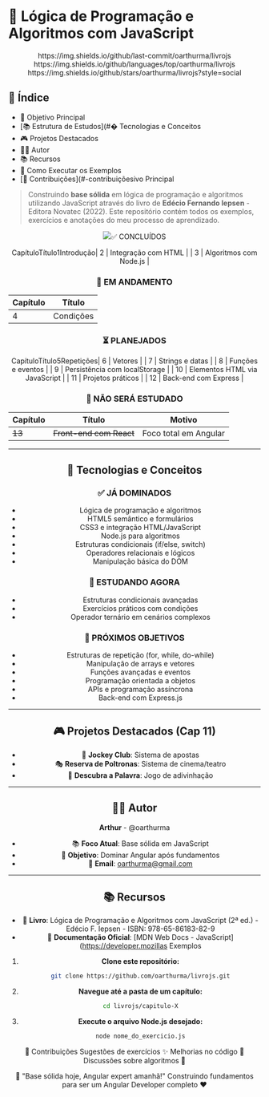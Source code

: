 # 📘 Lógica de Programação e Algoritmos com JavaScript

<div align="center">
https://img.shields.io/github/last-commit/oarthurma/livrojs
https://img.shields.io/github/languages/top/oarthurma/livrojs
https://img.shields.io/github/stars/oarthurma/livrojs?style=social
</div>

## 📑 Índice
- 🎯 Objetivo Principal
- [📚 Estrutura de Estudos](#� Tecnologias e Conceitos
- 🎮 Projetos Destacados
- 👨‍💻 Autor
- 📚 Recursos
- 🚀 Como Executar os Exemplos
- [🤝 Contribuições](#-contribuiçõesivo Principal

> Construindo **base sólida** em lógica de programação e algoritmos utilizando JavaScript através do livro de **Edécio Fernando Iepsen** - Editora Novatec (2022). Este repositório contém todos os exemplos, exercícios e anotações do meu processo de aprendizado.

<div align="center">
<img src="https://novatec.com.br/livros/logica-programacao-algoritmos-com-javascriptjpg
</div>

🔗 **Página do livro**: [Lógica de Programação e Algoritmos com JavaScript – 2ª Edição](https://novstrutura de Estudos (11 Capítulos)

### ✅ CONCLUÍDOS
CapítuloTítulo1Introdução| 2        | Integração com HTML        |
| 3        | Algoritmos com Node.js     |

### 🔄 EM ANDAMENTO
| Capítulo | Título     |
|----------|------------|
| 4        | Condições  |

### ⏳ PLANEJADOS
CapítuloTítulo5Repetições| 6        | Vetores                         |
| 7        | Strings e datas                 |
| 8        | Funções e eventos               |
| 9        | Persistência com localStorage   |
| 10       | Elementos HTML via JavaScript   |
| 11       | Projetos práticos               |
| 12       | Back-end com Express            |

### 🚫 NÃO SERÁ ESTUDADO
| Capítulo | Título                  | Motivo             |
|----------|-------------------------|--------------------|
| ~~13~~   | ~~Front-end com React~~ | Foco total em Angular |

---

## 🧠 Tecnologias e Conceitos

### ✅ JÁ DOMINADOS
- Lógica de programação e algoritmos
- HTML5 semântico e formulários
- CSS3 e integração HTML/JavaScript
- Node.js para algoritmos
- Estruturas condicionais (if/else, switch)
- Operadores relacionais e lógicos
- Manipulação básica do DOM

### 🔄 ESTUDANDO AGORA
- Estruturas condicionais avançadas
- Exercícios práticos com condições
- Operador ternário em cenários complexos

### 🎯 PRÓXIMOS OBJETIVOS
- Estruturas de repetição (for, while, do-while)
- Manipulação de arrays e vetores
- Funções avançadas e eventos
- Programação orientada a objetos
- APIs e programação assíncrona
- Back-end com Express.js

---

## 🎮 Projetos Destacados (Cap 11)

- 🏇 **Jockey Club**: Sistema de apostas  
- 🎭 **Reserva de Poltronas**: Sistema de cinema/teatro  
- 🎯 **Descubra a Palavra**: Jogo de adivinhação  

---

## 👨‍💻 Autor

**Arthur** - @oarthurma

- 📚 **Foco Atual**: Base sólida em JavaScript  
- 🎯 **Objetivo**: Dominar Angular após fundamentos  
- 📧 **Email**: oarthurma@gmail.com  

---

## 📚 Recursos

- 📘 **Livro**: Lógica de Programação e Algoritmos com JavaScript (2ª ed.) - Edécio F. Iepsen - ISBN: 978-65-86183-82-9  
- 📝 **Documentação Oficial**: [MDN Web Docs - JavaScript](https://developer.mozillas Exemplos

1. **Clone este repositório:**
   ```bash
   git clone https://github.com/oarthurma/livrojs.git

2. **Navegue até a pasta de um capítulo:**
   ```bash
   cd livrojs/capitulo-X

3. **Execute o arquivo Node.js desejado:**
   ```bash
   node nome_do_exercicio.js


🤝 Contribuições
Sugestões de exercícios ✨
Melhorias no código 🚀
Discussões sobre algoritmos 💬

🎯 "Base sólida hoje, Angular expert amanhã!"
Construindo fundamentos para ser um Angular Developer completo ❤️